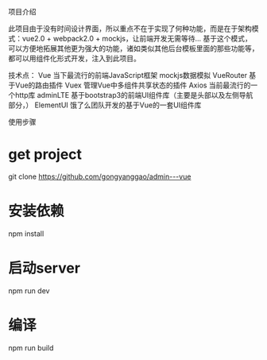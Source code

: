 
项目介绍

此项目由于没有时间设计界面，所以重点不在于实现了何种功能，而是在于架构模式：vue2.0 + webpack2.0 + mockjs，让前端开发无需等待...
基于这个模式，可以方便地拓展其他更为强大的功能，诸如类似其他后台模板里面的那些功能等，都可以用组件化形式开发，注入到此项目。

技术点：
Vue 当下最流行的前端JavaScript框架
mockjs数据模拟
VueRouter 基于Vue的路由插件
Vuex 管理Vue中多组件共享状态的插件
Axios 当前最流行的一个http库
adminLTE 基于bootstrap3的前端UI组件库（主要是头部以及左侧导航部分，）
ElementUI 饿了么团队开发的基于Vue的一套UI组件库

使用步骤

# get project
git clone https://github.com/gongyanggao/admin---vue

# 安装依赖
npm install

# 启动server
npm run dev

# 编译
npm run build

